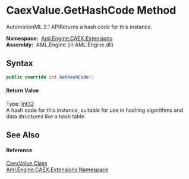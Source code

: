 CaexValue.GetHashCode Method
============================
AutomationML 2.1 APIReturns a hash code for this instance.

  **Namespace:**  [Aml.Engine.CAEX.Extensions][1]  
  **Assembly:**  AML.Engine (in AML.Engine.dll)

Syntax
------

```csharp
public override int GetHashCode()
```

#### Return Value
Type: [Int32][2]  
 A hash code for this instance, suitable for use in hashing algorithms and data structures like a hash table. 

See Also
--------

#### Reference
[CaexValue Class][3]  
[Aml.Engine.CAEX.Extensions Namespace][1]  

[1]: ../README.md
[2]: https://docs.microsoft.com/dotnet/api/system.int32
[3]: README.md
[4]: https://www.automationml.org
[5]: ../../icons/logoShade.png